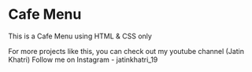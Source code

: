 # Cafe Menu

This is a Cafe Menu using HTML & CSS only

For more projects like this, you can check out my youtube channel (Jatin Khatri)
Follow me on Instagram - jatinkhatri_19
